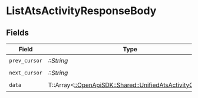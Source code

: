 # ListAtsActivityResponseBody


## Fields

| Field                                                                                                       | Type                                                                                                        | Required                                                                                                    | Description                                                                                                 |
| ----------------------------------------------------------------------------------------------------------- | ----------------------------------------------------------------------------------------------------------- | ----------------------------------------------------------------------------------------------------------- | ----------------------------------------------------------------------------------------------------------- |
| `prev_cursor`                                                                                               | *::String*                                                                                                  | :heavy_check_mark:                                                                                          | N/A                                                                                                         |
| `next_cursor`                                                                                               | *::String*                                                                                                  | :heavy_check_mark:                                                                                          | N/A                                                                                                         |
| `data`                                                                                                      | T::Array<[::OpenApiSDK::Shared::UnifiedAtsActivityOutput](../../models/shared/unifiedatsactivityoutput.md)> | :heavy_check_mark:                                                                                          | N/A                                                                                                         |